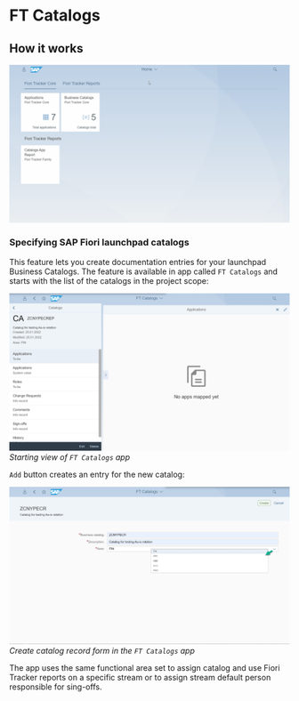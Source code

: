 # FT Catalogs

## How it works
[![](res/cats.gif)](res/cats.gif)

### Specifying SAP Fiori launchpad catalogs

This feature lets you create documentation entries for your launchpad Business Catalogs. The feature is available in app called `FT Catalogs` and starts with the list of the catalogs in the project scope:

[![](res/cat-apps.png)](res/cat-apps.png)
*Starting view of `FT Catalogs` app*

`Add` button creates an entry for the new catalog:

[![](res/cat-add.png)](res/cat-add.png)
*Create catalog record form in the `FT Catalogs` app*

The app uses the same functional area set to assign catalog and use Fiori Tracker reports on a specific stream or to assign stream default person responsible for sing-offs.

